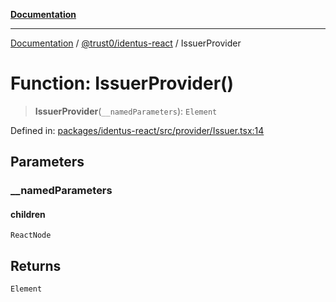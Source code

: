 [**Documentation**](../../../README.md)

***

[Documentation](../../../README.md) / [@trust0/identus-react](../README.md) / IssuerProvider

# Function: IssuerProvider()

> **IssuerProvider**(`__namedParameters`): `Element`

Defined in: [packages/identus-react/src/provider/Issuer.tsx:14](https://github.com/trust0-project/identus/blob/6fd634152259b54553765c700f2d701e133e4807/packages/identus-react/src/provider/Issuer.tsx#L14)

## Parameters

### \_\_namedParameters

#### children

`ReactNode`

## Returns

`Element`
